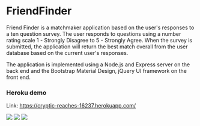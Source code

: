# FriendFinder


Friend Finder is a matchmaker application based on the user's responses to a ten question survey. 
The user responds to questions using a number rating scale 1 - Strongly Disagree to 5 - Strongly Agree. When the survey is submitted, the application will return the best match overall from the user database based on the current user's responses.

The application is implemented using a Node.js and Express server on the back end and the Bootstrap Material Design, jQuery UI
 framework on the front end.

### Heroku demo
Link: https://cryptic-reaches-16237.herokuapp.com/


![](assets/HomeScreenshot.png)
![](assets/SurveyScreenshot.png)
![](assets/FriendScreenshot.png)